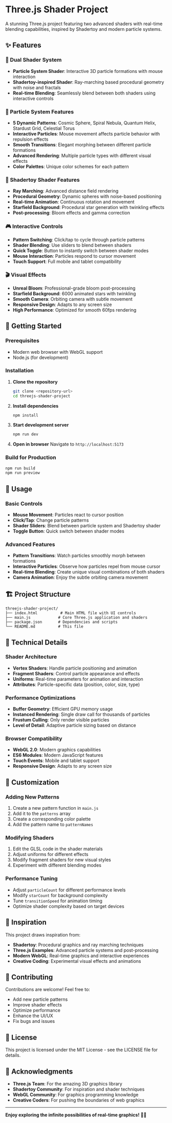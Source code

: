 # Three.js Shader Project

A stunning Three.js project featuring two advanced shaders with real-time blending capabilities, inspired by Shadertoy and modern particle systems.

## ✨ Features

### 🎨 Dual Shader System
- **Particle System Shader**: Interactive 3D particle formations with mouse interaction
- **Shadertoy-inspired Shader**: Ray-marching based procedural geometry with noise and fractals
- **Real-time Blending**: Seamlessly blend between both shaders using interactive controls

### 🌟 Particle System Features
- **5 Dynamic Patterns**: Cosmic Sphere, Spiral Nebula, Quantum Helix, Stardust Grid, Celestial Torus
- **Interactive Particles**: Mouse movement affects particle behavior with repulsion effects
- **Smooth Transitions**: Elegant morphing between different particle formations
- **Advanced Rendering**: Multiple particle types with different visual effects
- **Color Palettes**: Unique color schemes for each pattern

### 🚀 Shadertoy Shader Features
- **Ray Marching**: Advanced distance field rendering
- **Procedural Geometry**: Dynamic spheres with noise-based positioning
- **Real-time Animation**: Continuous rotation and movement
- **Starfield Background**: Procedural star generation with twinkling effects
- **Post-processing**: Bloom effects and gamma correction

### 🎮 Interactive Controls
- **Pattern Switching**: Click/tap to cycle through particle patterns
- **Shader Blending**: Use sliders to blend between shaders
- **Quick Toggle**: Button to instantly switch between shader modes
- **Mouse Interaction**: Particles respond to cursor movement
- **Touch Support**: Full mobile and tablet compatibility

### 🎬 Visual Effects
- **Unreal Bloom**: Professional-grade bloom post-processing
- **Starfield Background**: 6000 animated stars with twinkling
- **Smooth Camera**: Orbiting camera with subtle movement
- **Responsive Design**: Adapts to any screen size
- **High Performance**: Optimized for smooth 60fps rendering

## 🚀 Getting Started

### Prerequisites
- Modern web browser with WebGL support
- Node.js (for development)

### Installation

1. **Clone the repository**
   ```bash
   git clone <repository-url>
   cd threejs-shader-project
   ```

2. **Install dependencies**
   ```bash
   npm install
   ```

3. **Start development server**
   ```bash
   npm run dev
   ```

4. **Open in browser**
   Navigate to `http://localhost:5173`

### Build for Production
```bash
npm run build
npm run preview
```

## 🎯 Usage

### Basic Controls
- **Mouse Movement**: Particles react to cursor position
- **Click/Tap**: Change particle patterns
- **Shader Sliders**: Blend between particle system and Shadertoy shader
- **Toggle Button**: Quick switch between shader modes

### Advanced Features
- **Pattern Transitions**: Watch particles smoothly morph between formations
- **Interactive Particles**: Observe how particles repel from mouse cursor
- **Real-time Blending**: Create unique visual combinations of both shaders
- **Camera Animation**: Enjoy the subtle orbiting camera movement

## 🏗️ Project Structure

```
threejs-shader-project/
├── index.html          # Main HTML file with UI controls
├── main.js            # Core Three.js application and shaders
├── package.json       # Dependencies and scripts
└── README.md          # This file
```

## 🔧 Technical Details

### Shader Architecture
- **Vertex Shaders**: Handle particle positioning and animation
- **Fragment Shaders**: Control particle appearance and effects
- **Uniforms**: Real-time parameters for animation and interaction
- **Attributes**: Particle-specific data (position, color, size, type)

### Performance Optimizations
- **Buffer Geometry**: Efficient GPU memory usage
- **Instanced Rendering**: Single draw call for thousands of particles
- **Frustum Culling**: Only render visible particles
- **Level of Detail**: Adaptive particle sizing based on distance

### Browser Compatibility
- **WebGL 2.0**: Modern graphics capabilities
- **ES6 Modules**: Modern JavaScript features
- **Touch Events**: Mobile and tablet support
- **Responsive Design**: Adapts to any screen size

## 🎨 Customization

### Adding New Patterns
1. Create a new pattern function in `main.js`
2. Add it to the `patterns` array
3. Create a corresponding color palette
4. Add the pattern name to `patternNames`

### Modifying Shaders
1. Edit the GLSL code in the shader materials
2. Adjust uniforms for different effects
3. Modify fragment shaders for new visual styles
4. Experiment with different blending modes

### Performance Tuning
- Adjust `particleCount` for different performance levels
- Modify `starCount` for background complexity
- Tune `transitionSpeed` for animation timing
- Optimize shader complexity based on target devices

## 🌟 Inspiration

This project draws inspiration from:
- **Shadertoy**: Procedural graphics and ray marching techniques
- **Three.js Examples**: Advanced particle systems and post-processing
- **Modern WebGL**: Real-time graphics and interactive experiences
- **Creative Coding**: Experimental visual effects and animations

## 🤝 Contributing

Contributions are welcome! Feel free to:
- Add new particle patterns
- Improve shader effects
- Optimize performance
- Enhance the UI/UX
- Fix bugs and issues

## 📄 License

This project is licensed under the MIT License - see the LICENSE file for details.

## 🙏 Acknowledgments

- **Three.js Team**: For the amazing 3D graphics library
- **Shadertoy Community**: For inspiration and shader techniques
- **WebGL Community**: For graphics programming knowledge
- **Creative Coders**: For pushing the boundaries of web graphics

---

**Enjoy exploring the infinite possibilities of real-time graphics!** 🚀✨
